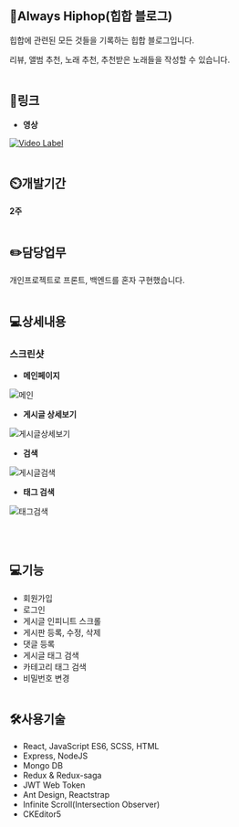 ## 👏Always Hiphop(힙합 블로그)

힙합에 관련된 모든 것들을 기록하는 힙합 블로그입니다.

리뷰, 앨범 추천, 노래 추천, 추천받은 노래들을 작성할 수 있습니다.
<br/><br/>


## 📎링크

- **영상**


[![Video Label](http://img.youtube.com/vi/QRObh9wZIEI/0.jpg)](https://youtu.be/QRObh9wZIEI)
<br/><br/>

## ⏲️개발기간

**2주**
<br/><br/>

## ✏️담당업무

개인프로젝트로 프론트, 백엔드를 혼자 구현했습니다.
<br/><br/>

## 💻상세내용

### 스크린샷


- **메인페이지**

![메인](https://user-images.githubusercontent.com/51365114/144704181-7922ccc2-15ac-456f-8377-ad49f2f36b7e.PNG)

- **게시글 상세보기**

![게시글상세보기](https://user-images.githubusercontent.com/51365114/144704179-a3285d02-5b84-4dd3-be7a-e967a6a6a592.PNG)

- **검색**

![게시글검색](https://user-images.githubusercontent.com/51365114/144704174-47542fe7-93c5-4026-affd-72647e1ea7b5.PNG)

- **태그 검색**

![태그검색](https://user-images.githubusercontent.com/51365114/144704186-768fbb90-e3c0-48b9-b087-35b86d1b820e.PNG)

<br/><br/>

## 💻기능

- 회원가입
- 로그인
- 게시글 인피니트 스크롤
- 게시판 등록, 수정, 삭제
- 댓글 등록
- 게시글 태그 검색
- 카테고리 태그 검색
- 비밀번호 변경
<br/><br/>

## 🛠️사용기술

- React, JavaScript ES6, SCSS, HTML
- Express, NodeJS
- Mongo DB
- Redux & Redux-saga
- JWT Web Token
- Ant Design, Reactstrap
- Infinite Scroll(Intersection Observer)
- CKEditor5
